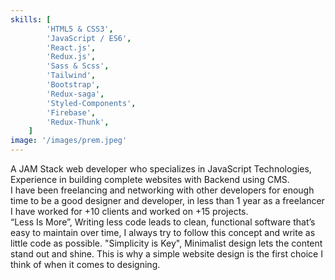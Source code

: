 ```yaml
---
skills: [
		'HTML5 & CSS3',
		'JavaScript / ES6',
		'React.js',
		'Redux.js',
		'Sass & Scss',
		'Tailwind',
		'Bootstrap',
		'Redux-saga',
		'Styled-Components',
		'Firebase',
		'Redux-Thunk',
    ]
image: '/images/prem.jpeg'
---
```


A JAM Stack web developer who specializes in JavaScript Technologies, Experience in building complete websites with Backend using CMS.<br />
I have been freelancing and networking with other developers for enough time to be a good designer and developer, in less than 1 year as a freelancer I have worked for +10 clients and worked on +15 projects.<br />
“Less Is More”, Writing less code leads to clean, functional software that’s easy to maintain over time, I always try to follow this concept and write as little code as possible.
"Simplicity is Key", Minimalist design lets the content stand out and shine. This is why a simple website design is the first choice I think of when it comes to designing.
